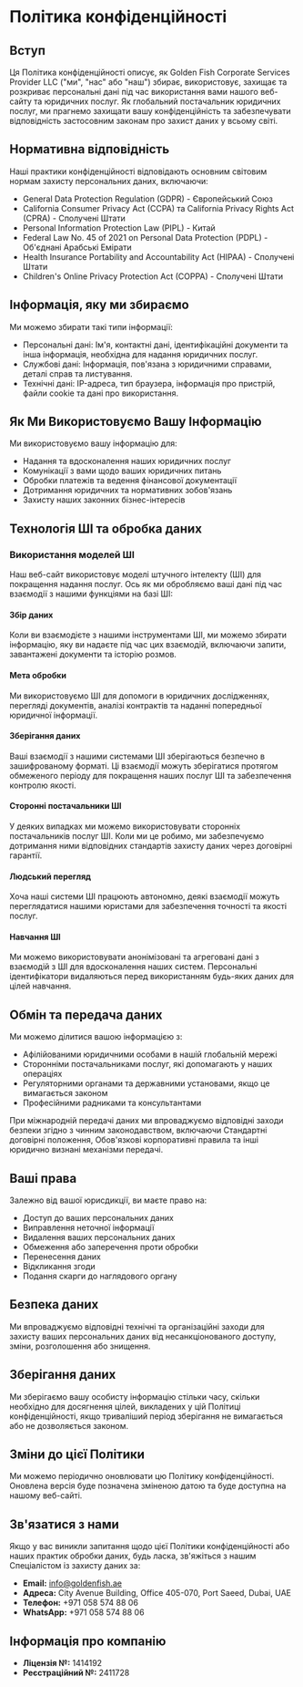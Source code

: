 # Політика конфіденційності

## Вступ

Ця Політика конфіденційності описує, як Golden Fish Corporate Services Provider LLC ("ми", "нас" або "наш") збирає, використовує, захищає та розкриває персональні дані під час використання вами нашого веб-сайту та юридичних послуг. Як глобальний постачальник юридичних послуг, ми прагнемо захищати вашу конфіденційність та забезпечувати відповідність застосовним законам про захист даних у всьому світі.

## Нормативна відповідність

Наші практики конфіденційності відповідають основним світовим нормам захисту персональних даних, включаючи:

- General Data Protection Regulation (GDPR) - Європейський Союз
- California Consumer Privacy Act (CCPA) та California Privacy Rights Act (CPRA) - Сполучені Штати
- Personal Information Protection Law (PIPL) - Китай
- Federal Law No. 45 of 2021 on Personal Data Protection (PDPL) - Об'єднані Арабські Емірати
- Health Insurance Portability and Accountability Act (HIPAA) - Сполучені Штати
- Children's Online Privacy Protection Act (COPPA) - Сполучені Штати

## Інформація, яку ми збираємо

Ми можемо збирати такі типи інформації:

- Персональні дані: Ім'я, контактні дані, ідентифікаційні документи та інша інформація, необхідна для надання юридичних послуг.
- Службові дані: Інформація, пов'язана з юридичними справами, деталі справ та листування.
- Технічні дані: IP-адреса, тип браузера, інформація про пристрій, файли cookie та дані про використання.

## Як Ми Використовуємо Вашу Інформацію

Ми використовуємо вашу інформацію для:

- Надання та вдосконалення наших юридичних послуг
- Комунікації з вами щодо ваших юридичних питань
- Обробки платежів та ведення фінансової документації
- Дотримання юридичних та нормативних зобов'язань
- Захисту наших законних бізнес-інтересів

## Технологія ШІ та обробка даних

### Використання моделей ШІ

Наш веб-сайт використовує моделі штучного інтелекту (ШІ) для покращення надання послуг. Ось як ми обробляємо ваші дані під час взаємодії з нашими функціями на базі ШІ:

#### Збір даних

Коли ви взаємодієте з нашими інструментами ШІ, ми можемо збирати інформацію, яку ви надаєте під час цих взаємодій, включаючи запити, завантажені документи та історію розмов.

#### Мета обробки

Ми використовуємо ШІ для допомоги в юридичних дослідженнях, перегляді документів, аналізі контрактів та наданні попередньої юридичної інформації.

#### Зберігання даних

Ваші взаємодії з нашими системами ШІ зберігаються безпечно в зашифрованому форматі. Ці взаємодії можуть зберігатися протягом обмеженого періоду для покращення наших послуг ШІ та забезпечення контролю якості.

#### Сторонні постачальники ШІ

У деяких випадках ми можемо використовувати сторонніх постачальників послуг ШІ. Коли ми це робимо, ми забезпечуємо дотримання ними відповідних стандартів захисту даних через договірні гарантії.

#### Людський перегляд

Хоча наші системи ШІ працюють автономно, деякі взаємодії можуть переглядатися нашими юристами для забезпечення точності та якості послуг.

#### Навчання ШІ

Ми можемо використовувати анонімізовані та агреговані дані з взаємодій з ШІ для вдосконалення наших систем. Персональні ідентифікатори видаляються перед використанням будь-яких даних для цілей навчання.

## Обмін та передача даних

Ми можемо ділитися вашою інформацією з:

- Афілійованими юридичними особами в нашій глобальній мережі
- Сторонніми постачальниками послуг, які допомагають у наших операціях
- Регуляторними органами та державними установами, якщо це вимагається законом
- Професійними радниками та консультантами

При міжнародній передачі даних ми впроваджуємо відповідні заходи безпеки згідно з чинним законодавством, включаючи Стандартні договірні положення, Обов'язкові корпоративні правила та інші юридично визнані механізми передачі.

## Ваші права

Залежно від вашої юрисдикції, ви маєте право на:

- Доступ до ваших персональних даних
- Виправлення неточної інформації
- Видалення ваших персональних даних
- Обмеження або заперечення проти обробки
- Перенесення даних
- Відкликання згоди
- Подання скарги до наглядового органу

## Безпека даних

Ми впроваджуємо відповідні технічні та організаційні заходи для захисту ваших персональних даних від несанкціонованого доступу, зміни, розголошення або знищення.

## Зберігання даних

Ми зберігаємо вашу особисту інформацію стільки часу, скільки необхідно для досягнення цілей, викладених у цій Політиці конфіденційності, якщо триваліший період зберігання не вимагається або не дозволяється законом.

## Зміни до цієї Політики

Ми можемо періодично оновлювати цю Політику конфіденційності. Оновлена версія буде позначена зміненою датою та буде доступна на нашому веб-сайті.

## Зв'язатися з нами

Якщо у вас виникли запитання щодо цієї Політики конфіденційності або наших практик обробки даних, будь ласка, зв'яжіться з нашим Спеціалістом із захисту даних за:

- **Email:** info@goldenfish.ae
- **Адреса:** City Avenue Building, Office 405-070, Port Saeed, Dubai, UAE
- **Телефон:** +971 058 574 88 06
- **WhatsApp:** +971 058 574 88 06

## Інформація про компанію

- **Ліцензія №:** 1414192
- **Реєстраційний №:** 2411728
